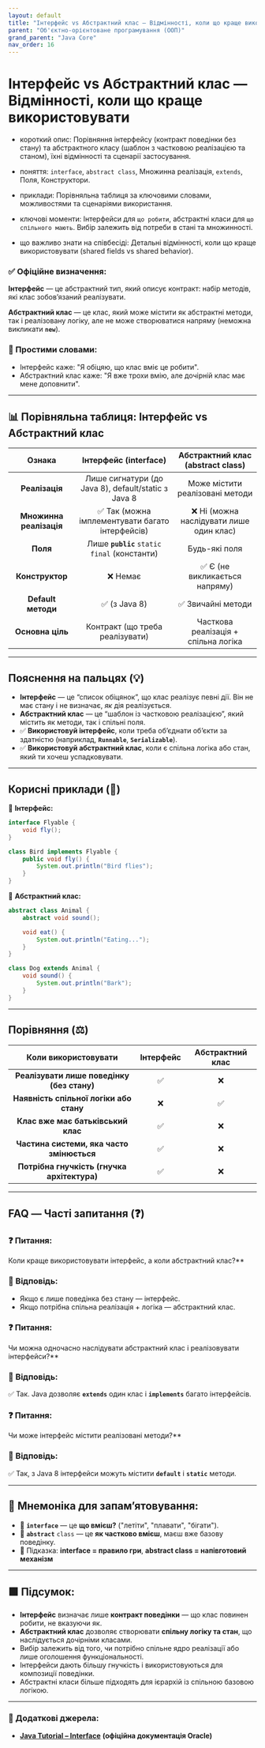 ```yaml
---
layout: default
title: "Інтерфейс vs Абстрактний клас — Відмінності, коли що краще використовувати"
parent: "Об'єктно-орієнтоване програмування (ООП)"
grand_parent: "Java Core"
nav_order: 16
---
```


# Інтерфейс vs Абстрактний клас — Відмінності, коли що краще використовувати

* короткий опис: Порівняння інтерфейсу (контракт поведінки без стану) та абстрактного класу (шаблон з частковою реалізацією та станом), їхні відмінності та сценарії застосування.

* поняття: `interface`, `abstract class`, Множинна реалізація, `extends`, Поля, Конструктори.

* приклади: Порівняльна таблиця за ключовими словами, можливостями та сценаріями використання.

* ключові моменти: Інтерфейси для `що робити`, абстрактні класи для `що спільного мають`. Вибір залежить від потреби в стані та множинності.

* що важливо знати на співбесіді: Детальні відмінності, коли що краще використовувати (shared fields vs shared behavior).

### **✅ Офіційне визначення:**

**Інтерфейс** — це абстрактний тип, який описує контракт: набір методів, які клас зобовʼязаний реалізувати.

**Абстрактний клас** — це клас, який може містити як абстрактні методи, так і реалізовану логіку, але не може створюватися напряму (неможна викликати **`new`**).

### **🧠 Простими словами:**

* Інтерфейс каже: "Я обіцяю, що клас вміє це робити".
* Абстрактний клас каже: "Я вже трохи вмію, але дочірній клас має мене доповнити".

---

## **📊 Порівняльна таблиця: Інтерфейс vs Абстрактний клас**

| Ознака | Інтерфейс (interface) | Абстрактний клас (abstract class) |
| :---: | :---: | :---: |
| **Реалізація** | Лише сигнатури (до Java 8), default/static з Java 8 | Може містити реалізовані методи |
| **Множинна реалізація** | ✅ Так (можна імплементувати багато інтерфейсів) | ❌ Ні (можна наслідувати лише один клас) |
| **Поля** | Лише **`public`** `static final` (константи) | Будь-які поля |
| **Конструктор** | ❌ Немає | ✅ Є (не викликається напряму) |
| **Default методи** | ✅ (з Java 8\) | ✅ Звичайні методи |
| **Основна ціль** | Контракт (що треба реалізувати) | Часткова реалізація \+ спільна логіка |

---

## **Пояснення на пальцях (💡)**

* **Інтерфейс** — це “список обіцянок”, що клас реалізує певні дії. Він не має стану і не визначає, *як* дія реалізується.
* **Абстрактний клас** — це “шаблон із частковою реалізацією”, який містить як методи, так і спільні поля.
* ✅ **Використовуй інтерфейс**, коли треба об’єднати обʼєкти за здатністю (наприклад, **`Runnable`**, **`Serializable`**).
* ✅ **Використовуй абстрактний клас**, коли є спільна логіка або стан, який ти хочеш успадковувати.

---

## **Корисні приклади (🧪)**

🔹 **Інтерфейс:**

```java
interface Flyable {
    void fly();
}

class Bird implements Flyable {
    public void fly() {
        System.out.println("Bird flies");
    }
}
```

🔹 **Абстрактний клас:**

```java
abstract class Animal {
    abstract void sound();

    void eat() {
        System.out.println("Eating...");
    }
}

class Dog extends Animal {
    void sound() {
        System.out.println("Bark");
    }
}
```

---

## **Порівняння (⚖️)**

| Коли використовувати | Інтерфейс | Абстрактний клас |
| :---: | :---: | :---: |
| **Реалізувати лише поведінку (без стану)** | ✅ | ❌ |
| **Наявність спільної логіки або стану** | ❌ | ✅ |
| **Клас вже має батьківський клас** | ✅ | ❌ |
| **Частина системи, яка часто змінюється** | ✅ | ❌ |
| **Потрібна гнучкість (гнучка архітектура)** | ✅ | ❌ |

---

## **FAQ — Часті запитання (❓)**

### **❓ Питання:**

 Коли краще використовувати інтерфейс, а коли абстрактний клас?**

### **💬 Відповідь:**

* Якщо є лише поведінка без стану — інтерфейс.
* Якщо потрібна спільна реалізація \+ логіка — абстрактний клас.

####

### **❓ Питання:**

 Чи можна одночасно наслідувати абстрактний клас і реалізовувати інтерфейси?**

### **💬 Відповідь:**

✅ Так. Java дозволяє **`extends`** один клас і **`implements`** багато інтерфейсів.

####

### **❓ Питання:**

 Чи може інтерфейс містити реалізовані методи?**

### **💬 Відповідь:**

✅ Так, з Java 8 інтерфейси можуть містити **`default`** і **`static`** методи.

---

## **🧠 Мнемоніка для запам’ятовування:**

* 📘 **`interface`** — це **що вмієш?** ("летіти", "плавати", "бігати").
* 📘 **`abstract`** `class` — це **як частково вмієш**, маєш вже базову поведінку.
* 🎯 Підказка: **interface \= правило гри**, **abstract class \= напівготовий механізм**

---

## **🟩 Підсумок:**

* **Інтерфейс** визначає лише **контракт поведінки** — що клас повинен робити, не вказуючи як.
* **Абстрактний клас** дозволяє створювати **спільну логіку та стан**, що наслідується дочірніми класами.
* Вибір залежить від того, чи потрібно спільне ядро реалізації або лише оголошення функціональності.
* Інтерфейси дають більшу гнучкість і використовуються для композиції поведінки.
* Абстрактні класи більше підходять для ієрархій із спільною базовою логікою.

---

### **🔗 Додаткові джерела:**

* [**Java Tutorial – Interface**](https://docs.oracle.com/javase/tutorial/java/IandI/createinterface.html) **(офіційна документація Oracle)**
